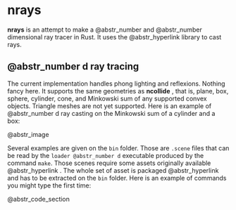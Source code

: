 # nrays

**nrays** is an attempt to make a @abstr_number and @abstr_number dimensional ray tracer in Rust. It uses the @abstr_hyperlink library to cast rays.

## @abstr_number d ray tracing

The current implementation handles phong lighting and reflexions. Nothing fancy here. It supports the same geometries as **ncollide** , that is, plane, box, sphere, cylinder, cone, and Minkowski sum of any supported convex objects. Triangle meshes are not yet supported. Here is an example of @abstr_number d ray casting on the Minkowski sum of a cylinder and a box:

@abstr_image 

Several examples are given on the `bin` folder. Those are `.scene` files that can be read by the `loader @abstr_number d` executable produced by the command `make`. Those scenes require some assets originally available @abstr_hyperlink . The whole set of asset is packaged @abstr_hyperlink and has to be extracted on the `bin` folder. Here is an example of commands you might type the first time:

@abstr_code_section 
